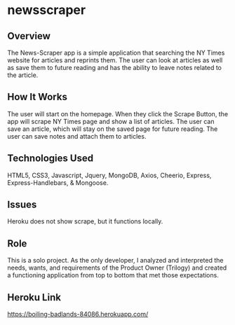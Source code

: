 # newsscraper
## Overview
The News-Scraper app is a simple application that searching the NY Times website for articles and reprints them. The user can look at articles as well as save them to future reading and has the ability to leave notes related to the article.
## How It Works
The user will start on the homepage. When they click the Scrape Button, the app will scrape NY Times page and show a list of articles. The user can save an article, which will stay on the saved page for future reading. The user can save notes and attach them to articles.
## Technologies Used
HTML5, CSS3, Javascript, Jquery, MongoDB, Axios, Cheerio, Express, Express-Handlebars, & Mongoose.
## Issues
Heroku does not show scrape, but it functions locally.
## Role 
This is a solo project. As the only developer, I analyzed and interpreted the needs, wants, and requirements of the Product Owner (Trilogy) and created a functioning application from top to bottom that met those expectations.
## Heroku Link
https://boiling-badlands-84086.herokuapp.com/
